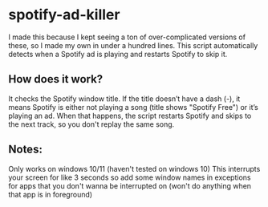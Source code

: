 # spotify-ad-killer

I made this because I kept seeing a ton of over-complicated versions of these, so I made my own in under a hundred lines. This script automatically detects when a Spotify ad is playing and restarts Spotify to skip it.

## How does it work?
It checks the Spotify window title. If the title doesn’t have a dash (-), it means Spotify is either not playing a song (title shows "Spotify Free") or it’s playing an ad. When that happens, the script restarts Spotify and skips to the next track, so you don't replay the same song.

## Notes:
Only works on windows 10/11 (haven't tested on windows 10)
This interrupts your screen for like 3 seconds so add some window names in exceptions for apps that you don't wanna be interrupted on (won't do anything when that app is in foreground)
